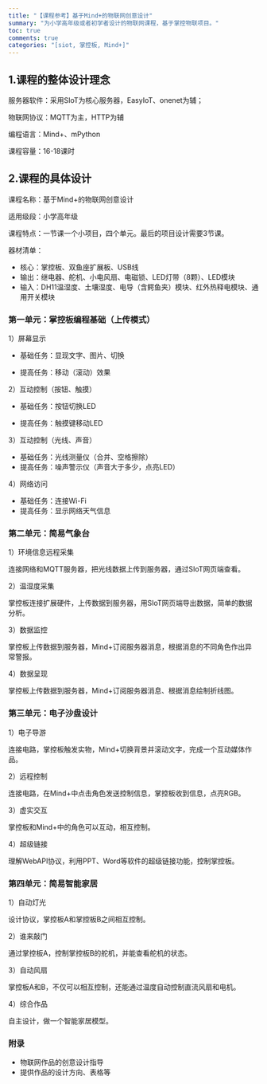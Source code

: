 ```yaml
---
title: "【课程参考】基于Mind+的物联网创意设计"
summary: "为小学高年级或者初学者设计的物联网课程，基于掌控物联项目。"
toc: true
comments: true
categories: "[siot, 掌控板, Mind+]"
---
```


## 1.课程的整体设计理念

服务器软件：采用SIoT为核心服务器，EasyIoT、onenet为辅；

物联网协议：MQTT为主，HTTP为辅

编程语言：Mind+、mPython

课程容量：16-18课时

## 2.课程的具体设计

课程名称：基于Mind+的物联网创意设计

适用级段：小学高年级

课程特点：一节课一个小项目，四个单元。最后的项目设计需要3节课。

器材清单：
- 核心：掌控板、双鱼座扩展板、USB线
- 输出：继电器、舵机、小电风扇、电磁锁、LED灯带（8颗）、LED模块
- 输入：DH11温湿度、土壤湿度、电导（含鳄鱼夹）模块、红外热释电模块、通用开关模块

### 第一单元：掌控板编程基础（上传模式）
1）屏幕显示

- 基础任务：显现文字、图片、切换

- 提高任务：移动（滚动）效果

2）互动控制（按钮、触摸）

- 基础任务：按钮切换LED

- 提高任务：触摸键移动LED

3）互动控制（光线、声音）

- 基础任务：光线测量仪（合并、空格擦除）
- 提高任务：噪声警示仪（声音大于多少，点亮LED）

4）网络访问

- 基础任务：连接Wi-Fi
- 提高任务：显示网络天气信息

### 第二单元：简易气象台

1）环境信息远程采集

连接网络和MQTT服务器，把光线数据上传到服务器，通过SIoT网页端查看。

2）温湿度采集

掌控板连接扩展硬件，上传数据到服务器，用SIoT网页端导出数据，简单的数据分析。

3）数据监控

掌控板上传数据到服务器，Mind+订阅服务器消息，根据消息的不同角色作出异常警报。

4）数据呈现

掌控板上传数据到服务器，Mind+订阅服务器消息、根据消息绘制折线图。

### 第三单元：电子沙盘设计

1）电子导游

连接电路，掌控板触发实物，Mind+切换背景并滚动文字，完成一个互动媒体作品。

2）远程控制

连接电路，在Mind+中点击角色发送控制信息，掌控板收到信息，点亮RGB。

3）虚实交互

掌控板和Mind+中的角色可以互动，相互控制。

4）超级链接

理解WebAPI协议，利用PPT、Word等软件的超级链接功能，控制掌控板。

### 第四单元：简易智能家居

1）自动灯光

设计协议，掌控板A和掌控板B之间相互控制。

2）谁来敲门

通过掌控板A，控制掌控板B的舵机，并能查看舵机的状态。

3）自动风扇

掌控板A和B，不仅可以相互控制，还能通过温度自动控制直流风扇和电机。

4）综合作品

自主设计，做一个智能家居模型。

### 附录

- 物联网作品的创意设计指导
- 提供作品的设计方向、表格等


